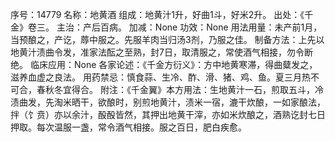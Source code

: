 序号：14779
名称：地黄酒
组成：地黄汁1升，好曲1斗，好米2升。
出处：《千金》卷三。
主治：产后百病。
加减：None
功效：None
用法用量：未产前1月，当预酿之，产讫，蓐中服之。先服羊肉当归汤3剂，乃服之佳。
制备方法：上先以地黄汁渍曲令发，准家法酝之至熟，封7日，取清服之，常使酒气相接，勿令断绝。
临床应用：None
各家论述：《千金方衍义》：方中地黄寒滞，得曲糵发之，滋养血虚之良法。
用药禁忌：慎食蒜、生冷、酢、滑、猪、鸡、鱼。夏三月热不可合，春秋冬宜得合。
附注：《千金翼》本方用法：生地黄汁一石，煎取五斗，冷渍曲发，先淘米晒干，欲酿时，别煎地黄汁，渍米一宿，漉干炊酿，一如家酿法，拌（饣贲）亦以余汁，酘酘皆然，其押出地黄干滓，亦如米炊酿之，酒熟讫封七日押取。每次温服一盏，常令酒气相接。服之百日，肥白疾愈。
